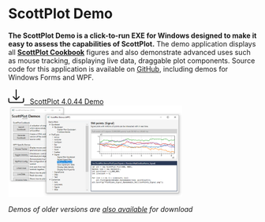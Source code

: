 # ScottPlot Demo

**The ScottPlot Demo is a click-to-run EXE for Windows designed to make it easy to assess the capabilities of ScottPlot.** The demo application displays all **[ScottPlot Cookbook](../cookbook)** figures and also demonstrate advanced uses such as mouse tracking, displaying live data, draggable plot components. Source code for this application is available on [GitHub](https://github.com/swharden/ScottPlot), including demos for Windows Forms and WPF.


<div class='text-center m-5'>
    <a class="btn btn-primary btn-lg" href="../demos/ScottPlotDemo-4.0.44.zip">
        <svg xmlns="http://www.w3.org/2000/svg" width="32" height="32" fill="currentColor" class="bi bi-download" viewBox="0 0 16 16">
        <path d="M.5 9.9a.5.5 0 0 1 .5.5v2.5a1 1 0 0 0 1 1h12a1 1 0 0 0 1-1v-2.5a.5.5 0 0 1 1 0v2.5a2 2 0 0 1-2 2H2a2 2 0 0 1-2-2v-2.5a.5.5 0 0 1 .5-.5z"/>
        <path d="M7.646 11.854a.5.5 0 0 0 .708 0l3-3a.5.5 0 0 0-.708-.708L8.5 10.293V1.5a.5.5 0 0 0-1 0v8.793L5.354 8.146a.5.5 0 1 0-.708.708l3 3z"/>
        </svg> 
        &nbsp;
        ScottPlot 4.0.44 Demo
    </a>
</div>

<div class='text-center m-4'>

<img src='demo.png' width=70%>

</div>

<div class='text-center m-4'>

_Demos of older versions are [also available](../demos) for download_

</div>